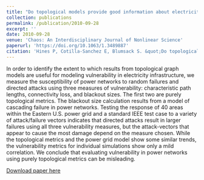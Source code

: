 ```yaml
---
title: "Do topological models provide good information about electricity infrastructure vulnerability?"
collection: publications
permalink: /publication/2010-09-28
excerpt: ''
date: 2010-09-28
venue: 'Chaos: An Interdisciplinary Journal of Nonlinear Science'
paperurl: 'https://doi.org/10.1063/1.3489887'
citation: 'Hines P, Cotilla-Sanchez E, Blumsack S. &quot;Do topological models provide good information about electricity infrastructure vulnerability?.&quot; <i>Chaos</i>. 20(3) (2010)'
---
```


In order to identify the extent to which results from topological graph models are useful for modeling vulnerability in electricity infrastructure, we measure the susceptibility of power networks to random failures and directed attacks using three measures of vulnerability: characteristic path lengths, connectivity loss, and blackout sizes. The first two are purely topological metrics. The blackout size calculation results from a model of cascading failure in power networks. Testing the response of 40 areas within the Eastern U.S. power grid and a standard IEEE test case to a variety of attack/failure vectors indicates that directed attacks result in larger failures using all three vulnerability measures, but the attack-vectors that appear to cause the most damage depend on the measure chosen. While the topological metrics and the power grid model show some similar trends, the vulnerability metrics for individual simulations show only a mild correlation. We conclude that evaluating vulnerability in power networks using purely topological metrics can be misleading.

[Download paper here](https://doi.org/10.1063/1.3489887)
